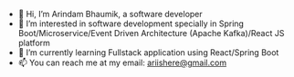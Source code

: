 - 👋 Hi, I’m Arindam Bhaumik, a software developer
- 👀 I’m interested in software development specially in Spring Boot/Microservice/Event Driven Architecture (Apache Kafka)/React JS platform
- 🌱 I’m currently learning Fullstack application using React/Spring Boot
- 📫 You can reach me at my email: ariishere@gmail.com

<!---
arindambhaumik/arindambhaumik is a ✨ special ✨ repository because its `README.md` (this file) appears on your GitHub profile.
You can click the Preview link to take a look at your changes.
--->
